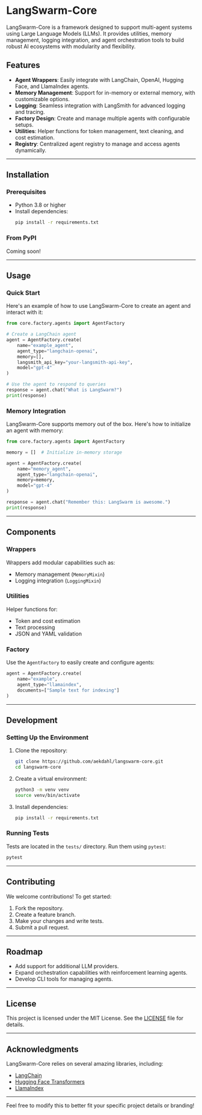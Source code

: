 # LangSwarm-Core

LangSwarm-Core is a framework designed to support multi-agent systems using Large Language Models (LLMs). It provides utilities, memory management, logging integration, and agent orchestration tools to build robust AI ecosystems with modularity and flexibility.

## Features

- **Agent Wrappers**: Easily integrate with LangChain, OpenAI, Hugging Face, and LlamaIndex agents.
- **Memory Management**: Support for in-memory or external memory, with customizable options.
- **Logging**: Seamless integration with LangSmith for advanced logging and tracing.
- **Factory Design**: Create and manage multiple agents with configurable setups.
- **Utilities**: Helper functions for token management, text cleaning, and cost estimation.
- **Registry**: Centralized agent registry to manage and access agents dynamically.

---

## Installation

### Prerequisites
- Python 3.8 or higher
- Install dependencies:
  ```bash
  pip install -r requirements.txt
  ```

### From PyPI
Coming soon!

---

## Usage

### Quick Start

Here's an example of how to use LangSwarm-Core to create an agent and interact with it:

```python
from core.factory.agents import AgentFactory

# Create a LangChain agent
agent = AgentFactory.create(
    name="example_agent",
    agent_type="langchain-openai",
    memory=[],
    langsmith_api_key="your-langsmith-api-key",
    model="gpt-4"
)

# Use the agent to respond to queries
response = agent.chat("What is LangSwarm?")
print(response)
```

### Memory Integration

LangSwarm-Core supports memory out of the box. Here's how to initialize an agent with memory:

```python
from core.factory.agents import AgentFactory

memory = []  # Initialize in-memory storage

agent = AgentFactory.create(
    name="memory_agent",
    agent_type="langchain-openai",
    memory=memory,
    model="gpt-4"
)

response = agent.chat("Remember this: LangSwarm is awesome.")
print(response)
```

---

## Components

### Wrappers
Wrappers add modular capabilities such as:
- Memory management (`MemoryMixin`)
- Logging integration (`LoggingMixin`)

### Utilities
Helper functions for:
- Token and cost estimation
- Text processing
- JSON and YAML validation

### Factory
Use the `AgentFactory` to easily create and configure agents:
```python
agent = AgentFactory.create(
    name="example",
    agent_type="llamaindex",
    documents=["Sample text for indexing"]
)
```

---

## Development

### Setting Up the Environment
1. Clone the repository:
   ```bash
   git clone https://github.com/aekdahl/langswarm-core.git
   cd langswarm-core
   ```
2. Create a virtual environment:
   ```bash
   python3 -m venv venv
   source venv/bin/activate
   ```
3. Install dependencies:
   ```bash
   pip install -r requirements.txt
   ```

### Running Tests
Tests are located in the `tests/` directory. Run them using `pytest`:
```bash
pytest
```

---

## Contributing

We welcome contributions! To get started:
1. Fork the repository.
2. Create a feature branch.
3. Make your changes and write tests.
4. Submit a pull request.

---

## Roadmap

- Add support for additional LLM providers.
- Expand orchestration capabilities with reinforcement learning agents.
- Develop CLI tools for managing agents.

---

## License

This project is licensed under the MIT License. See the [LICENSE](LICENSE) file for details.

---

## Acknowledgments

LangSwarm-Core relies on several amazing libraries, including:
- [LangChain](https://github.com/hwchase17/langchain)
- [Hugging Face Transformers](https://huggingface.co/transformers/)
- [LlamaIndex](https://github.com/jerryjliu/llama_index)

---

Feel free to modify this to better fit your specific project details or branding!
